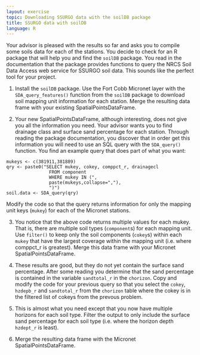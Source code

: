```yaml
---
layout: exercise
topic: Downloading SSURGO data with the soilDB package
title: SSURGO data with soilDB
language: R
---
```


Your advisor is pleased with the results so far and asks you to compile some soils data for each of the stations. You decide to check for an R package that will help you and find the `soilDB` package. You read in the documentation that the package provides functions to query the NRCS Soil Data Access web service for SSURGO soil data.  This sounds like the perfect tool for your project.

1. Install the `soilDB` package. Use the Fort Cobb Micronet layer with the `SDA_query_features()` function from the `soilDB` package to download soil mapping unit information for each station. Merge the resulting data frame with your existing SpatialPointsDataFrame.

2. Your new SpatialPointsDataFrame, although interesting, does not give you all the information you need.  Your advisor wants you to find drainage class and surface sand percentage for each station.  Through reading the package documentation, you discover that in order get this information you will need to use an SQL query with the `SDA_query()` function. You find an example query that does part of what you want:
```
mukeys <- c(381911,381889)
qry <- paste0("SELECT mukey, cokey, comppct_r, drainagecl
                FROM component
                WHERE mukey IN (",
                paste(mukeys,collapse=","),
                ")")
soil.data <- SDA_query(qry)
```
Modify the code so that the query returns information for only the mapping unit keys (`mukey`) for each of the Micronet stations.

3. You notice that the above code returns multiple values for each mukey. That is, there are multiple soil types (`component`s) for each mapping unit.  Use `filter()` to keep only the soil components (`cokey`s) within each `mukey` that have the largest coverage within the mapping unit (i.e. where comppct_r is greatest). Merge this data frame with your Micronet SpatialPointsDataFrame.

4. These results are good, but they do not yet contain the surface sand percentage.  After some reading you determine that the sand percentage is contained in the variable `sandtotal_r` in the `chorizon`. Copy and modify the code for your previous query so that you select the `cokey`, `hzdepb_r` and `sandtotal_r` from the `chorizon` table where the cokey is in the filtered list of cokeys from the prevous problem.

5. This is almost what you need except that you now have multiple horizons for each soil type. Filter the output to only include the surface sand percentage for each soil type (i.e. where the horizon depth `hzdept_r` is least).

6. Merge the resulting data frame with the Micronet SpatialPointsDataFrame.